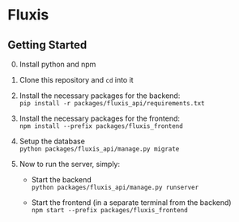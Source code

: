 # Fluxis

## Getting Started
0. Install python and npm 
1. Clone this repository and `cd` into it

2. Install the necessary packages for the backend:\
`pip install -r packages/fluxis_api/requirements.txt`

3. Install the necessary packages for the frontend:\
`npm install --prefix packages/fluxis_frontend`

4. Setup the database\
`python packages/fluxis_api/manage.py migrate`

5. Now to run the server, simply:
    - Start the backend\
`python packages/fluxis_api/manage.py runserver`

    - Start the frontend (in a separate terminal from the backend)\
`npm start --prefix packages/fluxis_frontend`